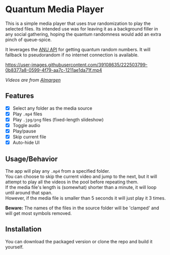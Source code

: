 # Quantum Media Player

This is a simple media player that uses _true_ randomization to play the selected files.
Its intended use was for leaving it as a background filler in any social gathering, hoping the quantum randomness would add an extra pinch of queue-spice.

It leverages the [ANU API](https://qrng.anu.edu.au/contact/api-documentation/) for getting quantum random numbers. It will fallback to pseudorandom if no internet connection is available.



https://user-images.githubusercontent.com/39108635/222503799-0b8377a8-0599-4f79-aa7c-1211ae1da71f.mp4

_Videos are from [Almargen](https://www.youtube.com/@almargen5131)_

## Features

- [x] Select any folder as the media source
- [x] Play `.mp4` files
- [x] Play `.jpg/png` files (fixed-length slideshow)
- [x] Toggle audio
- [x] Play/pause
- [x] Skip current file
- [x] Auto-hide UI

## Usage/Behavior

The app will play any `.mp4` from a specified folder.  
You can choose to skip the current video and jump to the next, but it will attempt to play all the videos in the pool before repeating them.  
If the media file's length is (somewhat) shorter than a minute, it will loop until around that span.  
However, if the media file is smaller than 5 seconds it will just play it 3 times.

**Beware:** The names of the files in the source folder will be 'clamped' and will get most symbols removed.

## Installation

You can download the packaged version or clone the repo and build it yourself.
